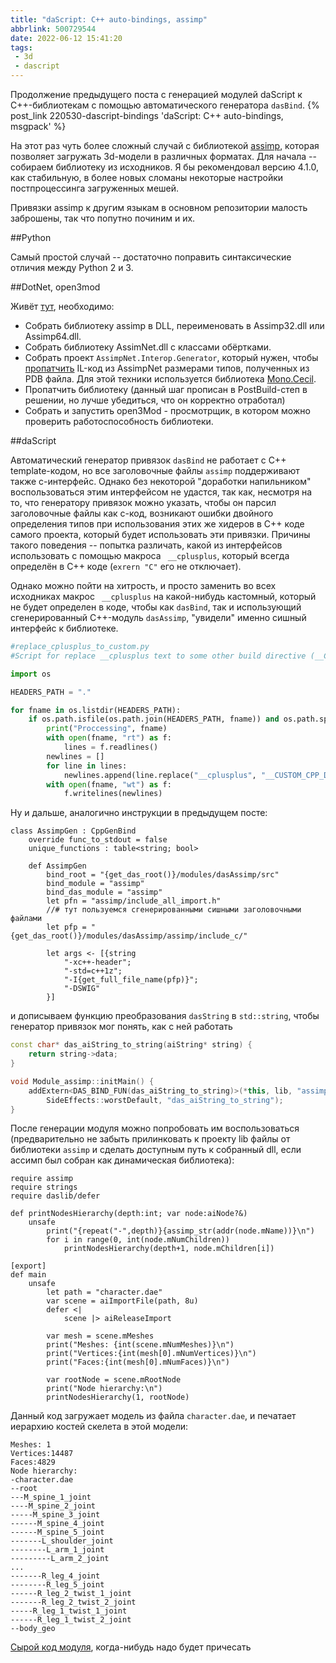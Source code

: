 ```yaml
---
title: "daScript: C++ auto-bindings, assimp"
abbrlink: 500729544
date: 2022-06-12 15:41:20
tags:
 - 3d
 - dascript
---
```


Продолжение предыдущего поста с генерацией модулей daScript к С++-библиотекам с помощью автоматического генератора `dasBind`.
{% post_link 220530-dascript-bindings 'daScript: C++ auto-bindings, msgpack' %}

На этот раз чуть более сложный случай с библиотекой [assimp](https://github.com/assimp/assimp), которая позволяет загружать 3d-модели в различных форматах. Для начала -- собираем библиотеку из исходников. Я бы рекомендовал версию 4.1.0, как стабильную, в более новых сломаны некоторые настройки постпроцессинга загруженных мешей.

Привязки assimp к другим языкам в основном репозитории малость заброшены, так что попутно починим и их.

##Python

Самый простой случай -- достаточно поправить синтаксические отличия между Python 2 и 3. 

##DotNet, open3mod

Живёт [тут](https://github.com/acgessler/open3mod), необходимо:
- Собрать библиотеку assimp в DLL, переименовать в Assimp32.dll или Assimp64.dll.
- Собрать библиотеку AssimNet.dll с классами обёртками.
- Собрать проект `AssimpNet.Interop.Generator`, который нужен, чтобы [пропатчить](https://github.com/acgessler/open3mod/blob/master/libs/assimp-net/AssimpNet.Interop.Generator/Program.cs#L34) IL-код из AssimpNet размерами типов, полученных из PDB файла. Для этой техники используется библиотека [Mono.Cecil](https://www.mono-project.com/docs/tools+libraries/libraries/Mono.Cecil/).
- Пропатчить библиотеку (данный шаг прописан в PostBuild-степ в решении, но лучше убедиться, что он корректно отработал)
- Собрать и запустить open3Mod - просмотрщик, в котором можно проверить работоспособность библиотеки.

##daScript

Автоматический генератор привязок `dasBind` не работает с C++ template-кодом, но все заголовочные файлы `assimp` поддерживают также c-интерфейс. Однако без некоторой "доработки напильником" воспользоваться этим интерфейсом не удастся, так как, несмотря на то, что генератору привязок можно указать, чтобы он парсил заголовочные файлы как c-код, возникают ошибки двойного определения типов при использования этих же хидеров в C++ коде самого проекта, который будет использовать эти привязки. Причины такого поведения -- попытка различать, какой из интерфейсов использовать с помощью макроса ` __cplusplus`, который всегда определён в C++ коде (`exrern "C"` его не отключает).

Однако можно пойти на хитрость, и просто заменить во всех исходниках макрос ` __cplusplus` на какой-нибудь кастомный, который не будет определен в коде, чтобы как `dasBind`, так и использующий сгенерированный C++-модуль `dasAssimp`, "увидели" именно сишный интерфейс к библиотеке.

```python
#replace_cplusplus_to_custom.py
#Script for replace __cplusplus text to some other build directive (__CUSTOM_CPP_DEFINE)

import os

HEADERS_PATH = "."

for fname in os.listdir(HEADERS_PATH):
	if os.path.isfile(os.path.join(HEADERS_PATH, fname)) and os.path.splitext(fname)[1] != ".py":
		print("Proccessing", fname)
		with open(fname, "rt") as f:
			lines = f.readlines()
		newlines = []
		for line in lines:
			newlines.append(line.replace("__cplusplus", "__CUSTOM_CPP_DEFINE"))
		with open(fname, "wt") as f:
			f.writelines(newlines)
```

Ну и дальше, аналогично инструкции в предыдущем посте:

```dascript
class AssimpGen : CppGenBind
    override func_to_stdout = false
    unique_functions : table<string; bool>

    def AssimpGen
        bind_root = "{get_das_root()}/modules/dasAssimp/src"
        bind_module = "assimp"
        bind_das_module = "assimp"
        let pfn = "assimp/include_all_import.h"
        //# тут пользуемся сгенерированными сишными заголовочными файлами
        let pfp = "{get_das_root()}/modules/dasAssimp/assimp/include_c/" 

        let args <- [{string
            "-xc++-header";
            "-std=c++1z";
            "-I{get_full_file_name(pfp)}";
            "-DSWIG"
        }]
```

и дописываем функцию преобразования `dasString` в `std::string`, чтобы генератор привязок мог понять, как с ней работать


```c++
const char* das_aiString_to_string(aiString* string) {
	return string->data;
}

void Module_assimp::initMain() {
	addExtern<DAS_BIND_FUN(das_aiString_to_string)>(*this, lib, "assimp_str",
		SideEffects::worstDefault, "das_aiString_to_string");
}
```

После генерации модуля можно попробовать им воспользоваться (предварительно не забыть прилинковать к проекту lib файлы от библиотеки `assimp` и сделать доступным путь к собранный dll, если ассимп был собран как динамическая библиотека):

```dascript
require assimp
require strings
require daslib/defer

def printNodesHierarchy(depth:int; var node:aiNode?&)
    unsafe
        print("{repeat("-",depth)}{assimp_str(addr(node.mName))}\n")
        for i in range(0, int(node.mNumChildren))
            printNodesHierarchy(depth+1, node.mChildren[i])

[export]
def main
    unsafe
        let path = "character.dae"
        var scene = aiImportFile(path, 8u)
        defer <|
            scene |> aiReleaseImport
        
        var mesh = scene.mMeshes
        print("Meshes: {int(scene.mNumMeshes)}\n")
        print("Vertices:{int(mesh[0].mNumVertices)}\n")
        print("Faces:{int(mesh[0].mNumFaces)}\n")

        var rootNode = scene.mRootNode
        print("Node hierarchy:\n")
        printNodesHierarchy(1, rootNode)
```

Данный код загружает модель из файла `character.dae`, и печатает иерархию костей скелета в этой модели:
```
Meshes: 1
Vertices:14487
Faces:4829
Node hierarchy:
-character.dae
--root
---M_spine_1_joint
----M_spine_2_joint
-----M_spine_3_joint
------M_spine_4_joint
------M_spine_5_joint
-------L_shoulder_joint
--------L_arm_1_joint
---------L_arm_2_joint
...
-------R_leg_4_joint
--------R_leg_5_joint
------R_leg_2_twist_1_joint
-------R_leg_2_twist_2_joint
-----R_leg_1_twist_1_joint
------R_leg_1_twist_2_joint
--body_geo
```

[Сырой код модуля](https://github.com/spiiin/dasClangBind_modules/tree/main/dasAssimp), когда-нибудь надо будет причесать




 
